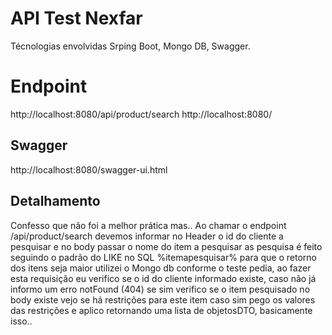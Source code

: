 # API Test Nexfar

Técnologias envolvidas  Srping Boot, Mongo DB, Swagger.


# Endpoint

http://localhost:8080/api/product/search
http://localhost:8080/

## Swagger

http://localhost:8080/swagger-ui.html

## Detalhamento

Confesso que não foi a melhor prática mas.. Ao chamar o endpoint  /api/product/search devemos informar no Header o id do cliente a pesquisar e no body passar o nome do item a pesquisar as pesquisa é feito seguindo o padrão do LIKE no SQL %itemapesquisar% para que o retorno dos itens seja maior
utilizei o Mongo db conforme o teste pedia, ao fazer esta requisição eu verifico se o id do cliente informado existe, caso não já informo um erro notFound (404) se sim verifico se o item pesquisado no body existe vejo se há restrições para este item caso sim pego os valores das restrições e aplico retornando uma lista de objetosDTO, basicamente isso..
